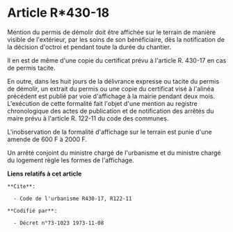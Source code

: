 # Article R*430-18

Mention du permis de démolir doit être affichée sur le terrain de manière visible de l'extérieur, par les soins de son
bénéficiaire, dès la notification de la décision d'octroi et pendant toute la durée du chantier.

Il en est de même d'une copie du certificat prévu à l'article R. 430-17 en cas de permis tacite.

En outre, dans les huit jours de la délivrance expresse ou tacite du permis de démolir, un extrait du permis ou une copie du
certificat visé à l'alinéa précédent est publié par voie d'affichage à la mairie pendant deux mois. L'exécution de cette
formalité fait l'objet d'une mention au registre chronologique des actes de publication et de notification des arrêtés du
maire prévu à l'article R. 122-11 du code des communes.

L'inobservation de la formalité d'affichage sur le terrain est punie d'une amende de 600 F à 2000 F.

Un arrêté conjoint du ministre chargé de l'urbanisme et du ministre chargé du logement règle les formes de l'affichage.

**Liens relatifs à cet article**

	**Cite**:

	  - Code de l'urbanisme R430-17, R122-11

	**Codifié par**:

	  - Décret n°73-1023 1973-11-08

